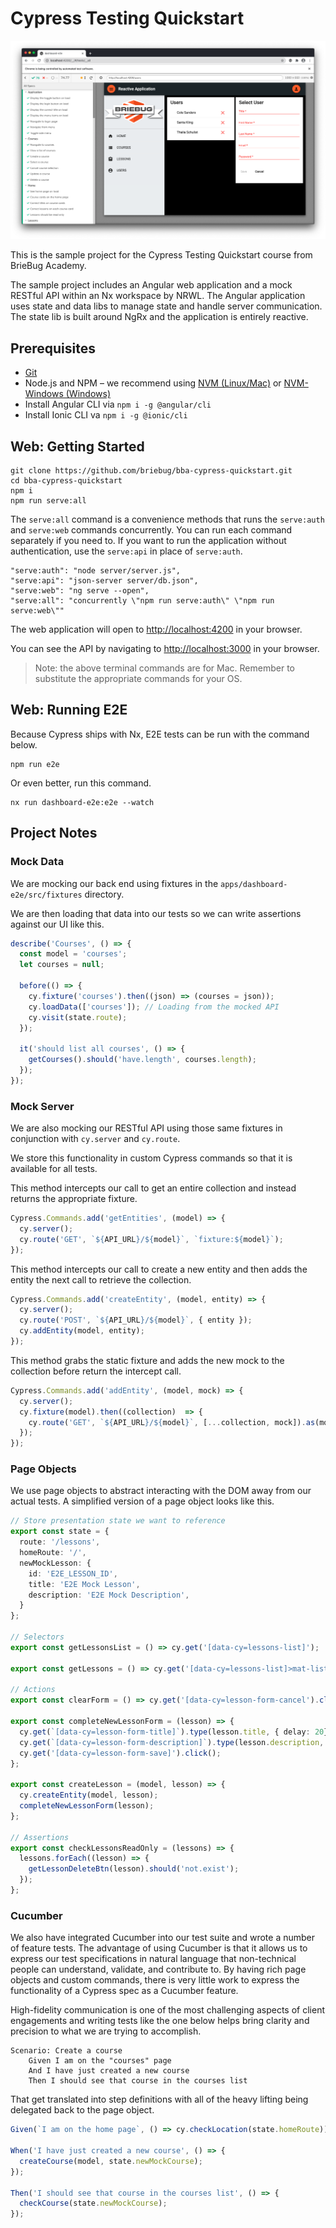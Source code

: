 # Cypress Testing Quickstart

![Cypress Testing Quickstart Course App](apps/dashboard/src/assets/screenshots/cypress.png)

This is the sample project for the Cypress Testing Quickstart course from BrieBug Academy. 

The sample project includes an Angular web application and a mock RESTful API  within an Nx workspace by NRWL. The Angular application uses state and data libs to manage state and handle server communication. The state lib is built around NgRx and the application is entirely reactive. 

## Prerequisites
- [Git](https://git-scm.com/book/en/v2/Getting-Started-Installing-Git)
- Node.js and NPM – we recommend using [NVM (Linux/Mac)](https://github.com/creationix/nvm) or [NVM-Windows (Windows)](https://github.com/coreybutler/nvm-windows)
- Install Angular CLI via `npm i -g @angular/cli`
- Install Ionic CLI va `npm i -g @ionic/cli`

## Web: Getting Started

```
git clone https://github.com/briebug/bba-cypress-quickstart.git
cd bba-cypress-quickstart
npm i
npm run serve:all
```

The `serve:all` command is a convenience methods that runs the `serve:auth` and `serve:web` commands concurrently. You can run each command separately if you need to. If you want to run the application without authentication, use the `serve:api` in place of `serve:auth`.

```
"serve:auth": "node server/server.js",
"serve:api": "json-server server/db.json",
"serve:web": "ng serve --open",
"serve:all": "concurrently \"npm run serve:auth\" \"npm run serve:web\""
```

The web application will open to [http://localhost:4200](http://localhost:4200) in your browser.

You can see the API by navigating to [http://localhost:3000](http://localhost:3000) in your browser.

> Note: the above terminal commands are for Mac. Remember to substitute the appropriate commands for your OS.

## Web: Running E2E

Because Cypress ships with Nx, E2E tests can be run with the command below.

```
npm run e2e
```

Or even better, run this command.

```
nx run dashboard-e2e:e2e --watch
```

## Project Notes

### Mock Data
We are mocking our back end using fixtures in the `apps/dashboard-e2e/src/fixtures` directory.

We are then loading that data into our tests so we can write assertions against our UI like this.

```typescript
describe('Courses', () => {
  const model = 'courses';
  let courses = null;

  before(() => {
    cy.fixture('courses').then((json) => (courses = json));
    cy.loadData(['courses']); // Loading from the mocked API
    cy.visit(state.route);
  });

  it('should list all courses', () => {
    getCourses().should('have.length', courses.length);
  });
});
```

### Mock Server
We are also mocking our RESTful API using those same fixtures in conjunction with `cy.server` and `cy.route`.

We store this functionality in custom Cypress commands so that it is available for all tests.

This method intercepts our call to get an entire collection and instead returns the appropriate fixture.
```typescript
Cypress.Commands.add('getEntities', (model) => {
  cy.server();
  cy.route('GET', `${API_URL}/${model}`, `fixture:${model}`);
});
```

This method intercepts our call to create a new entity and then adds the entity the next call to retrieve the collection.
```typescript
Cypress.Commands.add('createEntity', (model, entity) => {
  cy.server();
  cy.route('POST', `${API_URL}/${model}`, { entity });
  cy.addEntity(model, entity);
});
```

This method grabs the static fixture and adds the new mock to the collection before return the intercept call.
```typescript
Cypress.Commands.add('addEntity', (model, mock) => {
  cy.server();
  cy.fixture(model).then((collection)  => {
    cy.route('GET', `${API_URL}/${model}`, [...collection, mock]).as(model);
  });
});
```

### Page Objects
We use page objects to abstract interacting with the DOM away from our actual tests. A simplified version of a page object looks like this.

```typescript
// Store presentation state we want to reference
export const state = {
  route: '/lessons',
  homeRoute: '/',
  newMockLesson: {
    id: 'E2E_LESSON_ID',
    title: 'E2E Mock Lesson',
    description: 'E2E Mock Description',
  }
};

// Selectors
export const getLessonsList = () => cy.get('[data-cy=lessons-list]');

export const getLessons = () => cy.get('[data-cy=lessons-list]>mat-list-item');

// Actions
export const clearForm = () => cy.get('[data-cy=lesson-form-cancel').click();

export const completeNewLessonForm = (lesson) => {
  cy.get(`[data-cy=lesson-form-title]`).type(lesson.title, { delay: 20});
  cy.get(`[data-cy=lesson-form-description]`).type(lesson.description, { delay: 20});
  cy.get('[data-cy=lesson-form-save]').click();
};

export const createLesson = (model, lesson) => {
  cy.createEntity(model, lesson);
  completeNewLessonForm(lesson);
};

// Assertions
export const checkLessonsReadOnly = (lessons) => {
  lessons.forEach((lesson) => {
    getLessonDeleteBtn(lesson).should('not.exist');
  });
};
```

### Cucumber
We also have integrated Cucumber into our test suite and wrote a number of feature tests. The advantage of using Cucumber is that it allows us to express our test specifications in natural language that non-technical people can understand, validate, and contribute to. By having rich page objects and custom commands, there is very little work to express the functionality of a Cypress spec as a Cucumber feature.

High-fidelity communication is one of the most challenging aspects of client engagements and writing tests like the one below helps bring clarity and precision to what we are trying to accomplish.

```
Scenario: Create a course
    Given I am on the "courses" page
    And I have just created a new course
    Then I should see that course in the courses list
```

That get translated into step definitions with all of the heavy lifting being delegated back to the page object.

```typescript
Given(`I am on the home page`, () => cy.checkLocation(state.homeRoute));

When('I have just created a new course', () => {
  createCourse(model, state.newMockCourse);
});

Then('I should see that course in the courses list', () => {
  checkCourse(state.newMockCourse);
});
```
